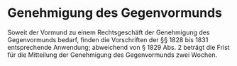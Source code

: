 # Genehmigung des Gegenvormunds

Soweit der Vormund zu einem Rechtsgeschäft der Genehmigung des Gegenvormunds bedarf, finden die Vorschriften der §§ 1828 bis 1831 entsprechende Anwendung; abweichend von § 1829 Abs. 2 beträgt die Frist für die Mitteilung der Genehmigung des Gegenvormunds zwei Wochen.